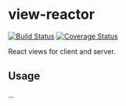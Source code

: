 # view-reactor

[![Build Status](https://travis-ci.org/Arcath/view-reactor.svg?branch=master)](https://travis-ci.org/Arcath/view-reactor) [![Coverage Status](https://coveralls.io/repos/Arcath/view-reactor/badge.svg?branch=master&service=github)](https://coveralls.io/github/Arcath/view-reactor?branch=master)

React views for client and server.

## Usage

...
